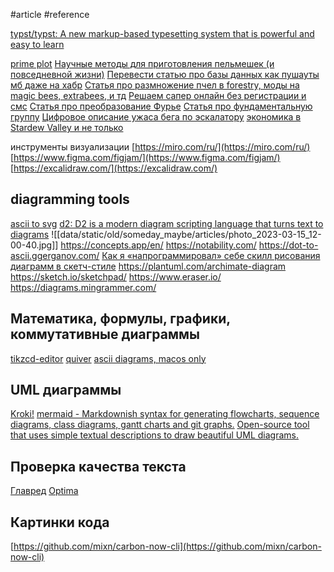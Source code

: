 #article #reference

[typst/typst: A new markup-based typesetting system that is powerful and easy to learn](https://github.com/typst/typst)

[prime plot](/note/prime%20plot)
[Научные методы для приготовления пельмешек (и повседневной жизни)](/note/Научные%20методы%20для%20приготовления%20пельмешек%20(и%20повседневной%20жизни))
[Перевести статью про базы данных как пушауты мб даже на хабр](/note/Перевести%20статью%20про%20базы%20данных%20как%20пушауты%20мб%20даже%20на%20хабр)
[Статья про размножение пчел в forestry, моды на magic bees, extrabees, и тд](/note/Статья%20про%20размножение%20пчел%20в%20forestry,%20моды%20на%20magic%20bees,%20extrabees,%20и%20тд)
[Решаем сапер онлайн без регистрации и смс](/note/Решаем%20сапер%20онлайн%20без%20регистрации%20и%20смс)
[Статья про преобразование Фурье](/note/Статья%20про%20преобразование%20Фурье)
[Статья про фундаментальную группу](/note/Статья%20про%20фундаментальную%20группу)
[Цифровое описание ужаса бега по эскалатору](/note/Цифровое%20описание%20ужаса%20бега%20по%20эскалатору)
[экономика в Stardew Valley и не только](/note/экономика%20в%20Stardew%20Valley%20и%20не%20только)

инструменты визуализации [https://miro.com/ru/](https://miro.com/ru/) [https://www.figma.com/figjam/](https://www.figma.com/figjam/) [https://excalidraw.com/](https://excalidraw.com/)

## diagramming tools
[ascii to svg](https://github.com/blampe/goat)
[d2: D2 is a modern diagram scripting language that turns text to diagrams](https://github.com/terrastruct/d2)
![[data/static/old/someday_maybe/articles/photo_2023-03-15_12-00-40.jpg]]
https://concepts.app/en/
https://notability.com/
https://dot-to-ascii.ggerganov.com/
[Как я «напрограммировал» себе скилл рисования диаграмм в скетч-стиле](https://habr.com/ru/companies/tablum/articles/588671/)
https://plantuml.com/archimate-diagram
https://sketch.io/sketchpad/
https://www.eraser.io/
https://diagrams.mingrammer.com/

## Математика, формулы, графики, коммутативные диаграммы
[tikzcd-editor](https://tikzcd.yichuanshen.de/)
[quiver](https://q.uiver.app/)
[ascii diagrams, macos only](https://monodraw.helftone.com/)

## UML диаграммы
[Kroki!](https://kroki.io/)
[mermaid - Markdownish syntax for generating flowcharts, sequence diagrams, class diagrams, gantt charts and git graphs.](https://mermaid-js.github.io/mermaid/#/)
[Open-source tool that uses simple textual descriptions to draw beautiful UML diagrams.](https://plantuml.com/)

## Проверка качества текста
[Главред](https://glvrd.ru/)
[Optima](https://getoptima.ru/)

## Картинки кода
[https://github.com/mixn/carbon-now-cli](https://github.com/mixn/carbon-now-cli)
